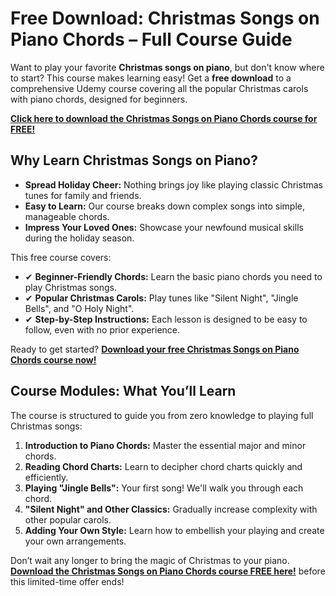 # Free Download: Christmas Songs on Piano Chords – Full Course Guide

Want to play your favorite **Christmas songs on piano**, but don't know where to start? This course makes learning easy! Get a **free download** to a comprehensive Udemy course covering all the popular Christmas carols with piano chords, designed for beginners.

[**Click here to download the Christmas Songs on Piano Chords course for FREE!**](https://udemywork.com/christmas-songs-on-piano-chords)

## Why Learn Christmas Songs on Piano?

*   **Spread Holiday Cheer:** Nothing brings joy like playing classic Christmas tunes for family and friends.
*   **Easy to Learn:** Our course breaks down complex songs into simple, manageable chords.
*   **Impress Your Loved Ones:** Showcase your newfound musical skills during the holiday season.

This free course covers:

*   ✔ **Beginner-Friendly Chords:** Learn the basic piano chords you need to play Christmas songs.
*   ✔ **Popular Christmas Carols:** Play tunes like "Silent Night", "Jingle Bells", and "O Holy Night".
*   ✔ **Step-by-Step Instructions:** Each lesson is designed to be easy to follow, even with no prior experience.

Ready to get started? [**Download your free Christmas Songs on Piano Chords course now!**](https://udemywork.com/christmas-songs-on-piano-chords)

## Course Modules: What You’ll Learn

The course is structured to guide you from zero knowledge to playing full Christmas songs:

1.  **Introduction to Piano Chords:** Master the essential major and minor chords.
2.  **Reading Chord Charts:** Learn to decipher chord charts quickly and efficiently.
3.  **Playing "Jingle Bells":** Your first song! We'll walk you through each chord.
4.  **"Silent Night" and Other Classics:** Gradually increase complexity with other popular carols.
5.  **Adding Your Own Style:** Learn how to embellish your playing and create your own arrangements.

Don’t wait any longer to bring the magic of Christmas to your piano. **[Download the Christmas Songs on Piano Chords course FREE here!](https://udemywork.com/christmas-songs-on-piano-chords)** before this limited-time offer ends!
